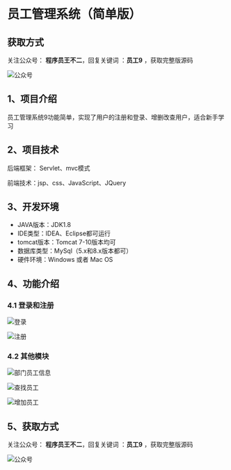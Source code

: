 # 员工管理系统（简单版）

## 获取方式

关注公众号： **程序员王不二**，回复关键词  ：**员工9** ，获取完整版源码

![公众号](https://project-images-1256969109.cos.ap-chongqing.myqcloud.com/Typora-Images/202205281253739.png)

## 1、项目介绍

员工管理系统9功能简单，实现了用户的注册和登录、增删改查用户，适合新手学习


## 2、项目技术

后端框架： Servlet、mvc模式

前端技术：jsp、css、JavaScript、JQuery

## 3、开发环境

- JAVA版本：JDK1.8
- IDE类型：IDEA、Eclipse都可运行
- tomcat版本：Tomcat 7-10版本均可
- 数据库类型：MySql（5.x和8.x版本都可） 
- 硬件环境：Windows 或者 Mac OS


## 4、功能介绍

### 4.1 登录和注册

![登录](https://project-images-1256969109.cos.ap-chongqing.myqcloud.com/Typora-Images/202207152344452.jpg)

![注册](https://project-images-1256969109.cos.ap-chongqing.myqcloud.com/Typora-Images/202207152344918.jpg)

### 4.2 其他模块

![部门员工信息](https://project-images-1256969109.cos.ap-chongqing.myqcloud.com/Typora-Images/202207152344535.jpg)

![查找员工](https://project-images-1256969109.cos.ap-chongqing.myqcloud.com/Typora-Images/202207152344233.jpg)

![增加员工](https://project-images-1256969109.cos.ap-chongqing.myqcloud.com/Typora-Images/202207152344248.jpg)

## 5、获取方式

关注公众号： **程序员王不二**，回复关键词  ：**员工9** ，获取完整版源码



![公众号](https://project-images-1256969109.cos.ap-chongqing.myqcloud.com/Typora-Images/202205281253739.png)

